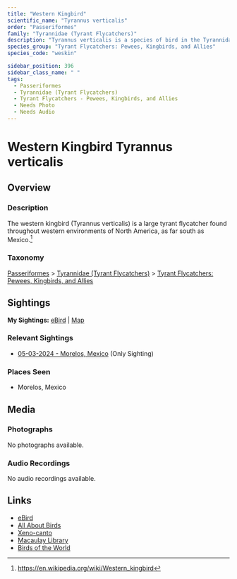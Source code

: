 ```yaml
---
title: "Western Kingbird"
scientific_name: "Tyrannus verticalis"
order: "Passeriformes"
family: "Tyrannidae (Tyrant Flycatchers)"
description: "Tyrannus verticalis is a species of bird in the Tyrannidae (Tyrant Flycatchers) family. It has been observed 1 times."
species_group: "Tyrant Flycatchers: Pewees, Kingbirds, and Allies"
species_code: "weskin"

sidebar_position: 396
sidebar_class_name: " "
tags: 
  - Passeriformes
  - Tyrannidae (Tyrant Flycatchers)
  - Tyrant Flycatchers - Pewees, Kingbirds, and Allies
  - Needs Photo
  - Needs Audio
---
```


# Western Kingbird <span className='sci_name'>Tyrannus verticalis</span>

## Overview

### Description
The western kingbird (Tyrannus verticalis) is a large tyrant flycatcher found throughout western environments of North America, as far south as Mexico.[^1]

[^1]: https://en.wikipedia.org/wiki/Western_kingbird

### Taxonomy
[Passeriformes](/tags/passeriformes) > [Tyrannidae (Tyrant Flycatchers)](/tags/tyrannidae-tyrant-flycatchers) > [Tyrant Flycatchers: Pewees, Kingbirds, and Allies](/tags/tyrant-flycatchers-pewees-kingbirds-and-allies)


## Sightings

**My Sightings:** [eBird](https://ebird.org/lifelist?r=world&time=life&spp=weskin) | [Map](/map?species_code=weskin)

### Relevant Sightings

* [05-03-2024 - Morelos, Mexico](https://ebird.org/checklist/S171768235) (Only Sighting)

### Places Seen

* Morelos, Mexico



## Media
### Photographs
No photographs available.

### Audio Recordings
No audio recordings available.

## Links
* [eBird](https://ebird.org/species/weskin) 
* [All About Birds](https://www.allaboutbirds.org/guide/weskin) 
* [Xeno-canto](https://www.xeno-canto.org/species/tyrannus-verticalis) 
* [Macaulay Library](https://search.macaulaylibrary.org/catalog?taxonCode=weskin&sort=rating_rank_desc)
* [Birds of the World](https://birdsoftheworld.org/bow/species/weskin)
